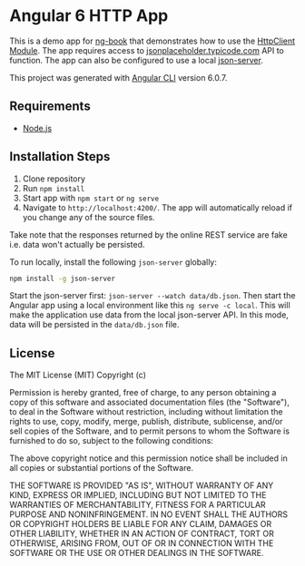 # Angular 6 HTTP App

This is a demo app for [ng-book](https://www.ng-book.com/2/) that demonstrates how to use the [HttpClient Module](https://angular.io/guide/http). The app requires access to [jsonplaceholder.typicode.com](https://jsonplaceholder.typicode.com/) API to function. The app can also be configured to use a local [json-server](https://www.npmjs.com/package/json-server).

This project was generated with [Angular CLI](https://github.com/angular/angular-cli) version 6.0.7.

## Requirements

* [Node.js](http://nodejs.org/)

## Installation Steps

1. Clone repository
2. Run `npm install`
3. Start app with `npm start` or `ng serve`
4. Navigate to `http://localhost:4200/`. The app will automatically reload if you change any of the source files.

Take note that the responses returned by the online REST service are fake i.e. data won't actually be persisted.

To run locally, install the following `json-server` globally:

```bash
npm install -g json-server
```

Start the json-server first: `json-server --watch data/db.json`. Then start the Angular app using a local environment like this `ng serve -c local`. This will make the application use data from the local json-server API. In this mode, data will be persisted in the `data/db.json` file.

## License

The MIT License (MIT) Copyright (c)

Permission is hereby granted, free of charge, to any person obtaining a copy of this software and associated documentation files (the "Software"), to deal in the Software without restriction, including without limitation the rights to use, copy, modify, merge, publish, distribute, sublicense, and/or sell copies of the Software, and to permit persons to whom the Software is furnished to do so, subject to the following conditions:

The above copyright notice and this permission notice shall be included in all copies or substantial portions of the Software.

THE SOFTWARE IS PROVIDED "AS IS", WITHOUT WARRANTY OF ANY KIND, EXPRESS OR IMPLIED, INCLUDING BUT NOT LIMITED TO THE WARRANTIES OF MERCHANTABILITY, FITNESS FOR A PARTICULAR PURPOSE AND NONINFRINGEMENT. IN NO EVENT SHALL THE AUTHORS OR COPYRIGHT HOLDERS BE LIABLE FOR ANY CLAIM, DAMAGES OR OTHER LIABILITY, WHETHER IN AN ACTION OF CONTRACT, TORT OR OTHERWISE, ARISING FROM, OUT OF OR IN CONNECTION WITH THE SOFTWARE OR THE USE OR OTHER DEALINGS IN THE SOFTWARE.
